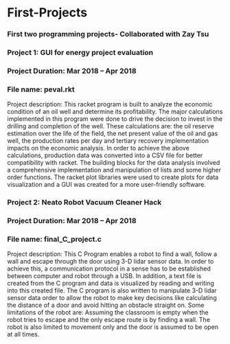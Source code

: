 # First-Projects
### First two programming projects- Collaborated with Zay Tsu 

### Project 1: GUI for energy project evaluation

### Project Duration: Mar 2018 – Apr 2018

### File name: peval.rkt

Project description: This racket program is built to analyze the economic condition of
an oil well and determine its profitability. The major calculations
implemented in this program were done to drive the decision to invest
in the drilling and completion of the well. These calculations are: the oil
reserve estimation over the life of the field, the net present value of the
oil and gas well, the production rates per day and tertiary recovery
implementation impacts on the economic analysis. In order to achieve
the above calculations, production data was converted into a CSV file
for better compatibility with racket. The building blocks for the data
analysis involved a comprehensive implementation and manipulation of
lists and some higher order functions. The racket plot libraries were
used to create plots for data visualization and a GUI was created for a
more user-friendly software.


### Project 2: Neato Robot Vacuum Cleaner Hack

### Project Duration: Mar 2018 – Apr 2018

### File name: final_C_project.c

Project description: This C Program enables a robot to find a wall, follow a wall and
escape through the door using 3-D lidar sensor data. In order to achieve this, a communication
protocol in a sense has to be established between computer and robot
through a USB. In addition, a text file is created from the C program and data
is visualized by reading and writing into this created file. The C program
is also written to manipulate 3-D lidar sensor data
order to allow the robot to make key decisions like calculating the
distance of a door and avoid hitting an obstacle straight on. Some
limitations of the robot are: Assuming the classroom is empty when the
robot tries to escape and the only escape route is by finding a wall. The
robot is also limited to movement only and the door is assumed to be
open at all times.

